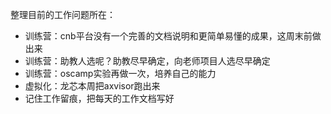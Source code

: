 整理目前的工作问题所在：

- 训练营：cnb平台没有一个完善的文档说明和更简单易懂的成果，这周末前做出来
- 训练营：助教人选呢？助教尽早确定，向老师项目人选尽早确定
- 训练营：oscamp实验再做一次，培养自己的能力
- 虚拟化：龙芯本周把axvisor跑出来
- 记住工作留痕，把每天的工作文档写好